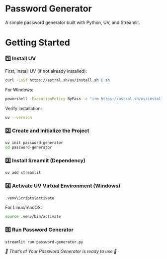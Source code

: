 # Password Generator
A simple password generator built with Python, UV, and Streamlit.

# Getting Started
### 1️⃣ Install UV
First, install UV (if not already installed):
```bash
curl -LsSf https://astral.sh/uv/install.sh | sh
```
For Windows:
```bash
powershell -ExecutionPolicy ByPass -c "irm https://astral.sh/uv/install.ps1 | iex"
```
Verify installation:
```bash
uv --version
```

### 2️⃣ Create and Initialize the Project
```bash
uv init password-generator
cd password-generator
```

### 3️⃣ Install Sreamlit (Dependency)
```bash
uv add streamlit
```

### 4️⃣ Activate UV Virtual Environment (Windows)
```bash
.venv\Scripts\activate
```
For Linux/macOS:
```bash
source .venv/bin/activate
```

### 5️⃣ Run Password Generator
```bash
streamlit run password-generator.py
```
*🎉 That’s it! Your Password Generator is ready to use 🚀*